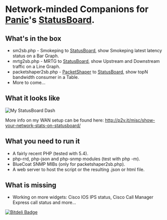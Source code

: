 # Network-minded Companions for [Panic][PanicLink]'s [StatusBoard][StatusBoardLink].

## What's in the box

- sm2sb.php - Smokeping to [StatusBoard][StatusBoardLink], show Smokeping latest latency status on a Bar Graph.
- mrtg2sb.php - MRTG to [StatusBoard][StatusBoardLink], show Upstream and Downstream traffic on a Line Graph.
- packetshaper2sb.php - [PacketShaper][PacketShaperLink] to [StatusBoard][StatusBoardLink], show topN bandwidth consumer in a Table.
- More to come...

## What it looks like

![My StatusBoard Dash][StatusBoardPic]

More info on my WAN setup can be found here: <http://p2v.it/misc/show-your-network-stats-on-statusboard/>

## What you need to run it

- A fairly recent PHP (tested with 5.4).
- php-rrd, php-json and php-snmp modules (test with php -m).
- BlueCoat SNMP MIBs (only for packetshaper2sb.php).
- A web server to host the script or the resulting .json or html file.

## What is missing

- Working on more widgets: Cisco IOS IPS status, Cisco Call Manager Express call status and more...

[PanicLink]: http://www.panic.com
[StatusBoardLink]: http://www.panic.com/statusboard
[PacketShaperLink]: http://www.bluecoat.com/products/packetshaper
[StatusBoardPic]: https://dl.dropboxusercontent.com/u/57053024/screens/statusboard.PNG  "My StatusBoard Dash"

[![Bitdeli Badge](https://d2weczhvl823v0.cloudfront.net/frapposelli/statusboard-net-companions/trend.png)](https://bitdeli.com/free "Bitdeli Badge")
